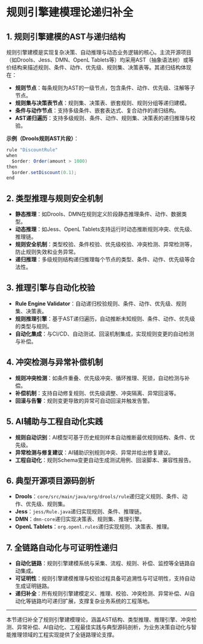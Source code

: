 # 规则引擎建模理论递归补全

## 1. 规则引擎建模的AST与递归结构

规则引擎建模是实现复杂决策、自动推理与动态业务逻辑的核心。主流开源项目（如Drools、Jess、DMN、OpenL Tablets等）均采用AST（抽象语法树）或等价结构来描述规则、条件、动作、优先级、规则集、决策表等。其递归结构体现在：

- **规则节点**：每条规则为AST的一级节点，包含条件、动作、优先级、注解等子节点。
- **规则集与决策表节点**：规则集、决策表、嵌套规则、规则分组等递归建模。
- **条件与动作节点**：支持多级条件、嵌套表达式、复合动作的递归结构。
- **AST递归遍历**：支持多级规则、条件、动作、规则集、决策表的递归推理与校验。

**示例（Drools规则AST片段）**：

```java
rule "DiscountRule"
when
  $order: Order(amount > 1000)
then
  $order.setDiscount(0.1);
end
```

## 2. 类型推理与规则安全机制

- **静态推理**：如Drools、DMN在规则定义阶段静态推理条件、动作、数据类型。
- **动态推理**：如Jess、OpenL Tablets支持运行时动态推断规则冲突、优先级、推理链。
- **规则安全机制**：类型校验、条件校验、优先级校验、冲突检测、异常检测等，防止规则失效和业务异常。
- **递归推理**：多级规则结构递归推理每个节点的类型、条件、动作、优先级等合法性。

## 3. 推理引擎与自动化校验

- **Rule Engine Validator**：自动递归校验规则、条件、动作、优先级、规则集、决策表。
- **规则推理引擎**：基于AST递归遍历，自动推断未知规则、条件、动作、优先级的类型与规则。
- **自动化集成**：与CI/CD、自动测试、回滚机制集成，实现规则变更的自动检测与补偿。

## 4. 冲突检测与异常补偿机制

- **规则冲突检测**：如条件重叠、优先级冲突、循环推理、死锁，自动检测与补偿。
- **补偿机制**：支持自动修复规则、优先级调整、冲突隔离、异常回滚等。
- **回滚与告警**：规则变更导致的异常可自动回滚并触发告警。

## 5. AI辅助与工程自动化实践

- **规则自动识别**：AI模型可基于历史规则样本自动推断最优规则结构、条件、优先级。
- **异常检测与修复建议**：AI辅助识别规则冲突、异常并给出修复建议。
- **工程自动化**：规则Schema变更自动生成测试用例、回滚脚本、兼容性报告。

## 6. 典型开源项目源码剖析

- **Drools**：`core/src/main/java/org/drools/rule`递归定义规则、条件、动作、优先级、规则集。
- **Jess**：`jess/Rule.java`递归实现规则、条件、推理链。
- **DMN**：`dmn-core`递归实现决策表、规则集、推理引擎。
- **OpenL Tablets**：`org.openl.rules`递归实现规则、决策表、推理。

## 7. 全链路自动化与可证明性递归

- **自动化链路**：规则引擎建模系统与采集、流程、规则、补偿、监控等全链路自动集成。
- **可证明性**：规则引擎建模推理与校验过程具备可追溯性与可证明性，支持自动生成证明链路。
- **递归补全**：所有规则引擎建模定义、推理、校验、冲突检测、异常补偿、AI自动化等链路均可递归扩展，支撑复杂业务系统的工程落地。

---

本节递归补全了规则引擎建模理论，涵盖AST结构、类型推理、推理引擎、冲突检测、异常补偿、AI自动化、工程最佳实践与典型源码剖析，为业务决策自动化与智能推理领域的工程实现提供了全链路理论支撑。
